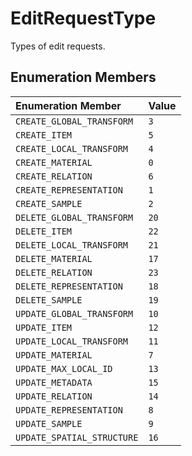 # EditRequestType

Types of edit requests.

## Enumeration Members

| Enumeration Member | Value |
| :------ | :------ |
| `CREATE_GLOBAL_TRANSFORM` | `3` |
| `CREATE_ITEM` | `5` |
| `CREATE_LOCAL_TRANSFORM` | `4` |
| `CREATE_MATERIAL` | `0` |
| `CREATE_RELATION` | `6` |
| `CREATE_REPRESENTATION` | `1` |
| `CREATE_SAMPLE` | `2` |
| `DELETE_GLOBAL_TRANSFORM` | `20` |
| `DELETE_ITEM` | `22` |
| `DELETE_LOCAL_TRANSFORM` | `21` |
| `DELETE_MATERIAL` | `17` |
| `DELETE_RELATION` | `23` |
| `DELETE_REPRESENTATION` | `18` |
| `DELETE_SAMPLE` | `19` |
| `UPDATE_GLOBAL_TRANSFORM` | `10` |
| `UPDATE_ITEM` | `12` |
| `UPDATE_LOCAL_TRANSFORM` | `11` |
| `UPDATE_MATERIAL` | `7` |
| `UPDATE_MAX_LOCAL_ID` | `13` |
| `UPDATE_METADATA` | `15` |
| `UPDATE_RELATION` | `14` |
| `UPDATE_REPRESENTATION` | `8` |
| `UPDATE_SAMPLE` | `9` |
| `UPDATE_SPATIAL_STRUCTURE` | `16` |
